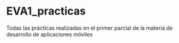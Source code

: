 # EVA1_practicas
Todas las prácticas realizadas en el primer parcial de la materia de desarrollo de aplicaciones móviles
